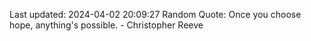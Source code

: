 Last updated: 2024-04-02 20:09:27
Random Quote: Once you choose hope, anything's possible. - Christopher Reeve
